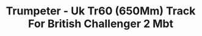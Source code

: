 ---
layout: product
title: "Trumpeter - Uk Tr60 (650Mm) Track For British Challenger 2 Mbt"
price: "1950" 
desc: "N/A"
img_path: "/assets/img/TRU02043.jpg"
brand: "N/A"
available: false
special_offer: false
new: false
soon: false
cat: "010000"
subcat: "013400"
subsubcat: "0N/A"
sifra: "TRU02043"
---
